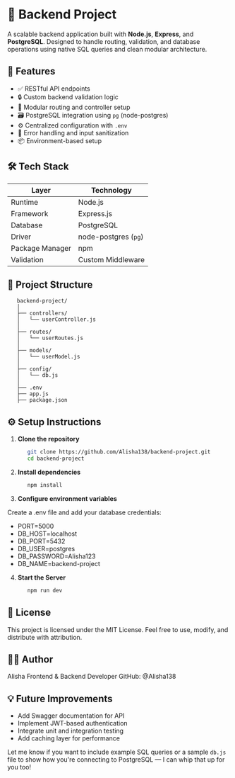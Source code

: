 # 🧠 Backend Project

A scalable backend application built with **Node.js**, **Express**, and **PostgreSQL**. Designed to handle routing, validation, and database operations using native SQL queries and clean modular architecture.

## 🚀 Features

- ✅ RESTful API endpoints
- 🔒 Custom backend validation logic
- 🧭 Modular routing and controller setup
- 🗃️ PostgreSQL integration using `pg` (node-postgres)
- ⚙️ Centralized configuration with `.env`
- 🧪 Error handling and input sanitization
- 📦 Environment-based setup

## 🛠️ Tech Stack

| Layer        | Technology        |
|--------------|-------------------|
| Runtime      | Node.js           |
| Framework    | Express.js        |
| Database     | PostgreSQL        |
| Driver       | node-postgres (`pg`) |
| Package Manager | npm            |
| Validation   | Custom Middleware |

## 📁 Project Structure

   ```text
      backend-project/
      │
      ├── controllers/
      │   └── userController.js
      │
      ├── routes/
      │   └── userRoutes.js
      │
      ├── models/
      │   └── userModel.js
      │
      ├── config/
      │   └── db.js
      │
      ├── .env
      ├── app.js
      ├── package.json
   ```

## ⚙️ Setup Instructions

1. **Clone the repository**

   ```bash
      git clone https://github.com/Alisha138/backend-project.git
      cd backend-project

2. **Install dependencies**

   ```bash
      npm install

3. **Configure environment variables**

Create a .env file and add your database credentials:
- PORT=5000
- DB_HOST=localhost
- DB_PORT=5432
- DB_USER=postgres
- DB_PASSWORD=Alisha123
- DB_NAME=backend-project

4. **Start the Server**

   ```bash
      npm run dev

## 📜 License
This project is licensed under the MIT License. Feel free to use, modify, and distribute with attribution.

## 🙋‍♀️ Author
Alisha Frontend & Backend Developer GitHub: @Alisha138

## 💡 Future Improvements

- Add Swagger documentation for API
- Implement JWT-based authentication
- Integrate unit and integration testing
- Add caching layer for performance

Let me know if you want to include example SQL queries or a sample `db.js` file to show how you're connecting to PostgreSQL — I can whip that up for you too!
